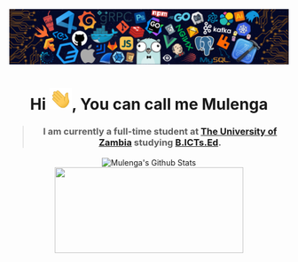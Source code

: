 <img src="languages-header.png" alt="languages-img">
<h1 align="center">Hi <img src="wave.gif" width="40px">, You can call me Mulenga</h1>

> ### <p align="center" width="150px">I am currently a full-time student at [The University of Zambia](https://www.unza.zm/) studying [B.ICTs.Ed](https://www.unza.zm/academics/undergraduate/bachelor-of-information-and-communication-technologies-education-bictsed).</p>
 
<p align="center">
<img width="450" align="center" src="https://github-readme-stats-defcon27.vercel.app/api?username=MulengaCMulenga&show_icons=true&line_height=21&theme=react" alt="Mulenga's Github Stats" />
<img width="340" height="155" align="center" 
     src="https://github-readme-stats-defcon27.vercel.app/api/top-langs/?username=MulengaCMulenga&langs_count=6&hide=handlebars,jupyter notebook,css&theme=react&line_height=27&layout=compact" />
</p>
